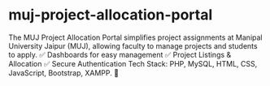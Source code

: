 # muj-project-allocation-portal
The MUJ Project Allocation Portal simplifies project assignments at Manipal University Jaipur (MUJ), allowing faculty to manage projects and students to apply.  ✅ Dashboards for easy management ✅ Project Listings &amp; Allocation ✅ Secure Authentication  Tech Stack: PHP, MySQL, HTML, CSS, JavaScript, Bootstrap, XAMPP. 🚀
